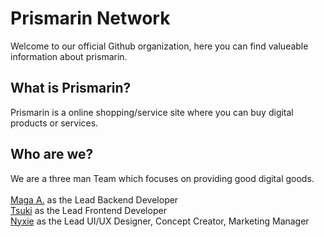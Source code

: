 # Prismarin Network

Welcome to our official Github organization, here you can find valueable information about prismarin.

## What is Prismarin?

Prismarin is a online shopping/service site where you can buy digital products or services.

## Who are we?

We are a three man Team which focuses on providing good digital goods.
<br /> <br />
[Maga A.](https://github.com/reapermaga) as the Lead Backend Developer
<br />
[Tsuki](https://github.com/benediktkaiser) as the Lead Frontend Developer
<br />
[Nyxie](https://github.com/nyxiie) as the Lead UI/UX Designer, Concept Creator, Marketing Manager

